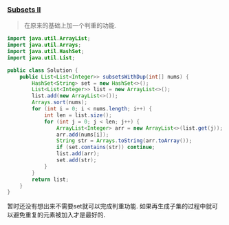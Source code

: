 ### [Subsets II](https://leetcode.com/problems/subsets-ii/description/)

> 在原来的基础上加一个判重的功能.

```Java
import java.util.ArrayList;
import java.util.Arrays;
import java.util.HashSet;
import java.util.List;

public class Solution {
    public List<List<Integer>> subsetsWithDup(int[] nums) {
        HashSet<String> set = new HashSet<>();
        List<List<Integer>> list = new ArrayList<>();
        list.add(new ArrayList<>());
        Arrays.sort(nums);
        for (int i = 0; i < nums.length; i++) {
            int len = list.size();
            for (int j = 0; j < len; j++) {
                ArrayList<Integer> arr = new ArrayList<>(list.get(j));
                arr.add(nums[i]);
                String str = Arrays.toString(arr.toArray());
                if (set.contains(str)) continue;
                list.add(arr);
                set.add(str);
            }
        }
        return list;
    }
}
```

暂时还没有想出来不需要set就可以完成判重功能.
如果再生成子集的过程中就可以避免重复的元素被加入才是最好的.